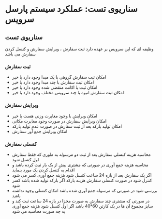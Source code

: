 # سناریوی تست: عملکرد سیستم پارسل سرویس

## سناریوی تست

وظیفه ای که این سرویس بر عهده دارد ثبت سفارش ، ویرایش سفارش و کنسل کردن سفارش می باشد

### ثبت سفارش

- امکان ثبت سفارش گروهی با یک مبدا وجود دارد یا خیر
- امکان ثبت سفارش با چند مبدا وجود دارد یا خیر 
- امکان ثبت با اکانت منقضی شده وجود دارد یا خیر 
- امکان ثبت سفارش انبوه با چند سرویس مختلف وجود دارد یا خیر 

### ویرایش سفارش

- امکان ویرایش با وجود مغایرت وزنی هست یا خیر
- امکان ویرایش سفارش در صورت وجود مغایرت مکانی 
- امکان تولید بارکد بعد از ثبت سفارش در صورت عدم تولید بارکد 
- امکان ویرایش جمع آور سفارش 

### کنسلی سفارش

- محاسبه هزینه کنسلی سفارش بعد از ثبت دو مرسوله به طوری که فقط سفارش اول کنسل شود
- محاسبه هزینه جمع آوری در صورتی که مشتری بیش از یک بار ثبت کرده باشد و اقدام به کنسل کردن یک مورد بنماید
- اگر یک سفارش بعد از بازه 24 ساعت کنسل شود هزینه جمع آوری کسر می شود
- کنترل شود در صورت کنسلی سفارش هزینه بارکد اگر بارکد تولید شده باشد کسر شود
- بررسی شود در صورتی که مرسوله جمع آوری شده باشد امکان کنسلی وجود نداشته باشد
- در صورتی که مشتری چند سفارش به صورت مجزا در بازه 24 ساعت ثبت کند و سایز مجموع آن ها در یک کارتن 60*40 باشد اگر اول کنسل شود هزینه جمع آوری به چه صورت محاسبه می شود
